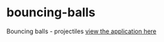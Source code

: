 # bouncing-balls
Bouncing balls - projectiles
[view the application here](https://ancient-beyond-18464.herokuapp.com/)

